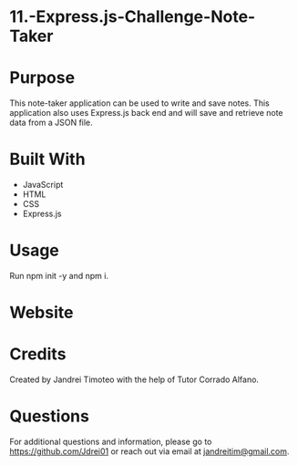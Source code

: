 # 11.-Express.js-Challenge-Note-Taker

# Purpose
This note-taker application can be used to write and save notes. This application also uses Express.js back end and will save and retrieve note data from a JSON file.

# Built With
* JavaScript
* HTML
* CSS
* Express.js

# Usage
Run npm init -y and npm i.

# Website


# Credits
Created by Jandrei Timoteo with the help of Tutor Corrado Alfano.

# Questions
For additional questions and information, please go to https://github.com/Jdrei01 or reach out via email at jandreitim@gmail.com.
